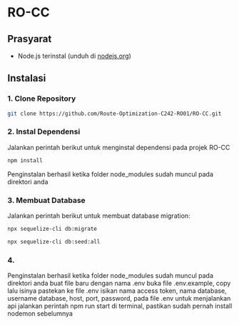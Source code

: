 # RO-CC

## Prasyarat
- Node.js terinstal (unduh di [nodejs.org](https://nodejs.org))

## Instalasi

### 1. Clone Repository
```bash
git clone https://github.com/Route-Optimization-C242-RO01/RO-CC.git
```

### 2. Instal Dependensi
Jalankan perintah berikut untuk menginstal dependensi pada projek RO-CC

```bash
npm install
```
Penginstalan berhasil ketika folder node_modules sudah muncul pada direktori anda

### 3. Membuat Database
Jalankan perintah berikut untuk membuat database migration: 
```bash
npx sequelize-cli db:migrate
```
```bash
npx sequelize-cli db:seed:all
```

### 4. 
Penginstalan berhasil ketika folder node_modules sudah muncul pada direktori anda
buat file baru dengan nama .env
buka file .env.example, copy lalu isinya pastekan ke file .env
isikan nama access token, nama database, username database, host, port,  password, pada file .env
untuk menjalankan api jalankan perintah npm run start di terminal, pastikan sudah pernah install nodemon sebelumnya



